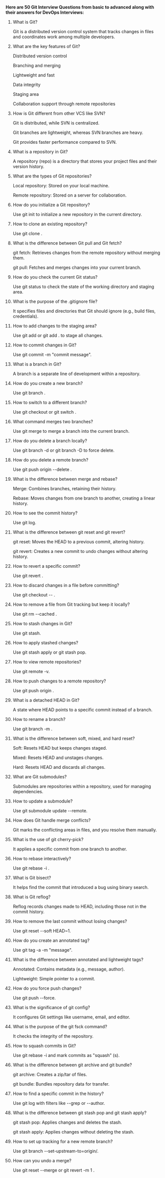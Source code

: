 **Here are 50 Git Interview Questions from basic to advanced along with their answers for DevOps Interviews:**

1. What is Git?

   Git is a distributed version control system that tracks changes in files and coordinates work among multiple developers.

2. What are the key features of Git?

   Distributed version control
   
   Branching and merging
   
   Lightweight and fast
   
   Data integrity
   
   Staging area
   
   Collaboration support through remote repositories
   
3. How is Git different from other VCS like SVN?

   Git is distributed, while SVN is centralized.

   Git branches are lightweight, whereas SVN branches are heavy.
   
   Git provides faster performance compared to SVN.
   
4. What is a repository in Git?
   
   A repository (repo) is a directory that stores your project files and their version history.

5. What are the types of Git repositories?

   Local repository: Stored on your local machine.

   Remote repository: Stored on a server for collaboration.

6. How do you initialize a Git repository?
   
   Use git init to initialize a new repository in the current directory.

7. How to clone an existing repository?
   
   Use git clone <repository-url>.

8. What is the difference between Git pull and Git fetch?

   git fetch: Retrieves changes from the remote repository without merging them.
   
   git pull: Fetches and merges changes into your current branch.
   
9. How do you check the current Git status?
    
   Use git status to check the state of the working directory and staging area.

10. What is the purpose of the .gitignore file?
    
    It specifies files and directories that Git should ignore (e.g., build files, credentials).

11. How to add changes to the staging area?
    
    Use git add <file> or git add . to stage all changes.

12. How to commit changes in Git?

    Use git commit -m "commit message".

13. What is a branch in Git?

    A branch is a separate line of development within a repository.

14. How do you create a new branch?
    
    Use git branch <branch-name>.

15. How to switch to a different branch?

    Use git checkout <branch-name> or git switch <branch-name>.

16. What command merges two branches?

    Use git merge <branch-name> to merge a branch into the current branch.

17. How do you delete a branch locally?

    Use git branch -d <branch-name> or git branch -D <branch-name> to force delete.

18. How do you delete a remote branch?
    
    Use git push origin --delete <branch-name>.

19. What is the difference between merge and rebase?

    Merge: Combines branches, retaining their history.
    
    Rebase: Moves changes from one branch to another, creating a linear history.
    
20. How to see the commit history?

    Use git log.

21. What is the difference between git reset and git revert?

    git reset: Moves the HEAD to a previous commit, altering history.
    
    git revert: Creates a new commit to undo changes without altering history.
    
22. How to revert a specific commit?

    Use git revert <commit-hash>.

23. How to discard changes in a file before committing?

    Use git checkout -- <file>.

24. How to remove a file from Git tracking but keep it locally?

    Use git rm --cached <file>.

25. How to stash changes in Git?

    Use git stash.

26. How to apply stashed changes?

    Use git stash apply or git stash pop.

27. How to view remote repositories?
    
    Use git remote -v.

28. How to push changes to a remote repository?
    
    Use git push origin <branch-name>.

29. What is a detached HEAD in Git?
    
    A state where HEAD points to a specific commit instead of a branch.

30. How to rename a branch?

    Use git branch -m <new-branch-name>.

31. What is the difference between soft, mixed, and hard reset?

    Soft: Resets HEAD but keeps changes staged.

    Mixed: Resets HEAD and unstages changes.

    Hard: Resets HEAD and discards all changes.

32. What are Git submodules?
    
    Submodules are repositories within a repository, used for managing dependencies.

33. How to update a submodule?
    
    Use git submodule update --remote.

34. How does Git handle merge conflicts?

    Git marks the conflicting areas in files, and you resolve them manually.

35. What is the use of git cherry-pick?

    It applies a specific commit from one branch to another.

36. How to rebase interactively?

    Use git rebase -i <base-branch>.

37. What is Git bisect?
    
    It helps find the commit that introduced a bug using binary search.

38. What is Git reflog?

    Reflog records changes made to HEAD, including those not in the commit history.

39. How to remove the last commit without losing changes?
    
    Use git reset --soft HEAD~1.

40. How do you create an annotated tag?

    Use git tag -a <tag-name> -m "message".

41. What is the difference between annotated and lightweight tags?

    Annotated: Contains metadata (e.g., message, author).
    
    Lightweight: Simple pointer to a commit.
    
42. How do you force push changes?
    
    Use git push --force.

43. What is the significance of git config?
    
    It configures Git settings like username, email, and editor.

44. What is the purpose of the git fsck command?

    It checks the integrity of the repository.

45. How to squash commits in Git?
    
    Use git rebase -i and mark commits as "squash" (s).

46. What is the difference between git archive and git bundle?

    git archive: Creates a zip/tar of files.

    git bundle: Bundles repository data for transfer.

47. How to find a specific commit in the history?
    
    Use git log with filters like --grep or --author.

48. What is the difference between git stash pop and git stash apply?

    git stash pop: Applies changes and deletes the stash.
    
    git stash apply: Applies changes without deleting the stash.
    
49. How to set up tracking for a new remote branch?

    Use git branch --set-upstream-to=origin/<branch-name>.

50. How can you undo a merge?

    Use git reset --merge or git revert -m 1 <merge-commit-hash>.
